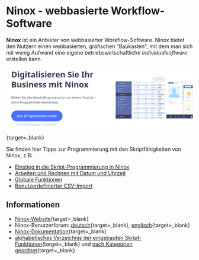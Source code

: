 ---
---

# Ninox - webbasierte Workflow-Software

**Ninox** ist ein Anbieter von webbasierter Workflow-Software. Ninox bietet den Nutzern einen webbasierten, grafischen "Baukasten", mit dem man sich mit wenig Aufwand eine eigene betriebswirtschaftliche *Individualsoftware* erstellen kann.

[![](img/2022-08-04-ninox-website-screenshot.png)](https://ninox.com/de){target=_blank}

Sie finden hier Tipps zur Programmierung mit den Skriptfähigkeiten von Ninox, z.B:

- [Einstieg in die Skript-Programmierung in Ninox](./skripting/)
- [Arbeiten und Rechnen mit Datum und Uhrzeit](./datum-zeit/)
- [Globale Funktionen](./globale-funktionen/)
- [Benutzerdefinierter CSV-Import](./csv-import/)



## Informationen

- [Ninox-Website](https://ninox.com/de){target=_blank}
- Ninox-Benutzerforum: [deutsch](https://forum.ninox.de/){target=_blank}, [englisch](https://forum.ninox.com/){target=_blank}
- [Ninox-Dokumentation](https://docs.ninox.com/de){target=_blank}
- [alphabetisches Verzeichnis der eingebauten Skript-Funktionen](https://docs.ninox.com/en/script/functions){target=_blank} und [nach Kategorien geordnet](https://docs.ninox.com/en/script/functions-categorized){target=_blank}

